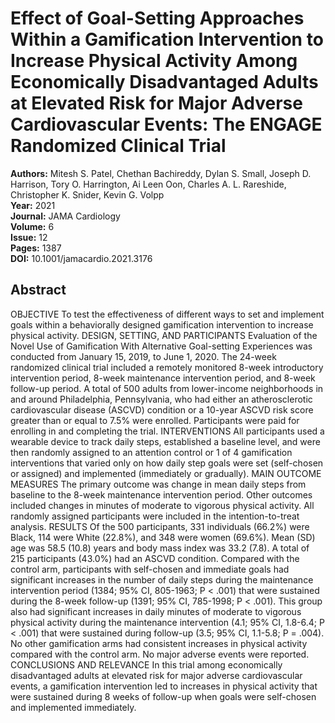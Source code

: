 # Effect of Goal-Setting Approaches Within a Gamification Intervention to Increase Physical Activity Among Economically Disadvantaged Adults at Elevated Risk for Major Adverse Cardiovascular Events: The ENGAGE Randomized Clinical Trial

**Authors:** Mitesh S. Patel, Chethan Bachireddy, Dylan S. Small, Joseph D. Harrison, Tory O. Harrington, Ai Leen Oon, Charles A. L. Rareshide, Christopher K. Snider, Kevin G. Volpp  
**Year:** 2021  
**Journal:** JAMA Cardiology  
**Volume:** 6  
**Issue:** 12  
**Pages:** 1387  
**DOI:** 10.1001/jamacardio.2021.3176  

## Abstract
OBJECTIVE To test the effectiveness of different ways to set and implement goals within a behaviorally designed gamification intervention to increase physical activity. DESIGN, SETTING, AND PARTICIPANTS Evaluation of the Novel Use of Gamification With Alternative Goal-setting Experiences was conducted from January 15, 2019, to June 1, 2020. The 24-week randomized clinical trial included a remotely monitored 8-week introductory intervention period, 8-week maintenance intervention period, and 8-week follow-up period. A total of 500 adults from lower-income neighborhoods in and around Philadelphia, Pennsylvania, who had either an atherosclerotic cardiovascular disease (ASCVD) condition or a 10-year ASCVD risk score greater than or equal to 7.5% were enrolled. Participants were paid for enrolling in and completing the trial. INTERVENTIONS All participants used a wearable device to track daily steps, established a baseline level, and were then randomly assigned to an attention control or 1 of 4 gamification interventions that varied only on how daily step goals were set (self-chosen or assigned) and implemented (immediately or gradually). MAIN OUTCOME MEASURES The primary outcome was change in mean daily steps from baseline to the 8-week maintenance intervention period. Other outcomes included changes in minutes of moderate to vigorous physical activity. All randomly assigned participants were included in the intention-to-treat analysis.
RESULTS Of the 500 participants, 331 individuals (66.2%) were Black, 114 were White (22.8%), and 348 were women (69.6%). Mean (SD) age was 58.5 (10.8) years and body mass index was 33.2 (7.8). A total of 215 participants (43.0%) had an ASCVD condition. Compared with the control arm, participants with self-chosen and immediate goals had significant increases in the number of daily steps during the maintenance intervention period (1384; 95% CI, 805-1963; P < .001) that were sustained during the 8-week follow-up (1391; 95% CI, 785-1998; P < .001). This group also had significant increases in daily minutes of moderate to vigorous physical activity during the maintenance intervention (4.1; 95% CI, 1.8-6.4; P < .001) that were sustained during follow-up (3.5; 95% CI, 1.1-5.8; P = .004). No other gamification arms had consistent increases in physical activity compared with the control arm. No major adverse events were reported.
CONCLUSIONS AND RELEVANCE In this trial among economically disadvantaged adults at elevated risk for major adverse cardiovascular events, a gamification intervention led to increases in physical activity that were sustained during 8 weeks of follow-up when goals were self-chosen and implemented immediately.

